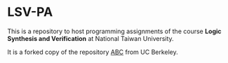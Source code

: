# LSV-PA
This is a repository to host programming assignments of the course **Logic Synthesis and Verification** at National Taiwan University.

It is a forked copy of the repository [ABC](https://github.com/berkeley-abc/abc) from UC Berkeley.
